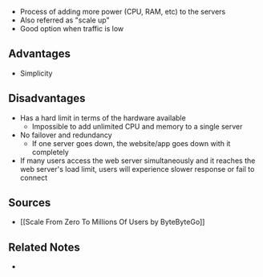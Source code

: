 - Process of adding more power (CPU, RAM, etc) to the servers
- Also referred as "scale up"
- Good option when traffic is low

## Advantages
- Simplicity

## Disadvantages
- Has a hard limit in terms of the hardware available
	- Impossible to add unlimited CPU and memory to a single server
- No failover and redundancy
	- If one server goes down, the website/app goes down with it completely
- If many users access the web server simultaneously and it reaches the web server's load limit, users will experience slower response or fail to connect

## Sources
- [[Scale From Zero To Millions Of Users by ByteByteGo]]

## Related Notes
- 